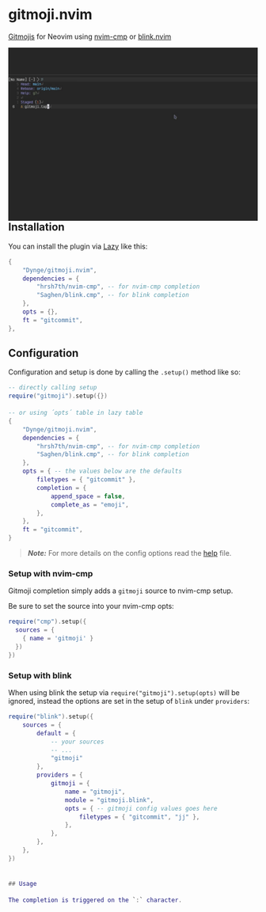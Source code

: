 # gitmoji.nvim

[Gitmojis](https://gitmoji.dev/) for Neovim using [nvim-cmp](https://github.com/hrsh7th/nvim-cmp) or [blink.nvim](https://github.com/saghen/blink.cmp)

<img src="./gitcommit.gif" align="left"/>

## Installation

You can install the plugin via [Lazy](https://github.com/folke/lazy.nvim) like this:

```lua
{
    "Dynge/gitmoji.nvim",
    dependencies = {
        "hrsh7th/nvim-cmp", -- for nvim-cmp completion
        "Saghen/blink.cmp", -- for blink completion
    },
    opts = {},
    ft = "gitcommit",
},
```

## Configuration

Configuration and setup is done by calling the `.setup()` method like so:

```lua
-- directly calling setup
require("gitmoji").setup({})

-- or using ´opts´ table in lazy table
{
    "Dynge/gitmoji.nvim",
    dependencies = {
        "hrsh7th/nvim-cmp", -- for nvim-cmp completion
        "Saghen/blink.cmp", -- for blink completion
    },
    opts = { -- the values below are the defaults
        filetypes = { "gitcommit" },
        completion = {
            append_space = false,
            complete_as = "emoji",
        },
    },
    ft = "gitcommit",
}
```

> **_Note:_**
> For more details on the config options read the [help](./doc/gitmoji.txt) file.

### Setup with nvim-cmp

Gitmoji completion simply adds a `gitmoji` source to nvim-cmp setup.

Be sure to set the source into your nvim-cmp opts:

```lua
require("cmp").setup({
  sources = {
    { name = 'gitmoji' }
  })
})
```

### Setup with blink

When using blink the setup via `require("gitmoji").setup(opts)` will be ignored, instead the options are set in the setup of `blink` under `providers`:

```lua
require("blink").setup({
    sources = {
        default = {
            -- your sources
            -- ...
            "gitmoji"
        },
        providers = {
            gitmoji = {
                name = "gitmoji",
                module = "gitmoji.blink",
                opts = { -- gitmoji config values goes here
                    filetypes = { "gitcommit", "jj" },
                },
            },
        },
    },
})


## Usage

The completion is triggered on the `:` character.

```
